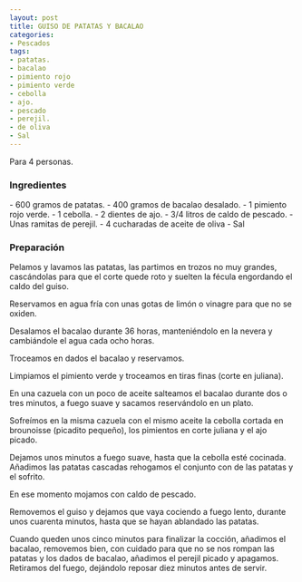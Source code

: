 ```yaml
---
layout: post
title: GUISO DE PATATAS Y BACALAO
categories:
- Pescados
tags:
- patatas.
- bacalao
- pimiento rojo 
- pimiento verde
- cebolla
- ajo.
- pescado
- perejil.
- de oliva
- Sal
---
```

Para 4 personas.

<h3>Ingredientes</h3>
- 600 gramos de patatas.
- 400 gramos de bacalao desalado.
- 1 pimiento rojo verde.
- 1 cebolla.
- 2 dientes de ajo.
- 3/4 litros de caldo de pescado.
- Unas ramitas de perejil.
- 4 cucharadas de aceite de oliva
- Sal

<h3>Preparación</h3>

Pelamos y lavamos las patatas, las partimos en trozos no muy grandes, cascándolas para que el corte quede roto y suelten la fécula engordando el caldo del guiso.

Reservamos en agua fría con unas gotas de limón o vinagre para que no se oxiden.

Desalamos el bacalao durante 36 horas, manteniéndolo en la nevera y cambiándole el agua cada ocho horas.

Troceamos en dados el bacalao y reservamos.

Limpiamos el pimiento verde y troceamos en tiras finas (corte en juliana).

En una cazuela con un poco de aceite salteamos el bacalao durante dos o tres minutos, a fuego suave y sacamos reservándolo en un plato.

Sofreímos en la misma cazuela con el mismo aceite la cebolla cortada en brounoisse (picadito pequeño), los pimientos en corte juliana y el ajo picado.

Dejamos unos minutos a fuego suave, hasta que la cebolla esté cocinada. Añadimos las patatas cascadas rehogamos el conjunto con de las patatas y el sofrito.

En ese momento mojamos con caldo de pescado.

Removemos el guiso y dejamos que vaya cociendo a fuego lento, durante unos cuarenta minutos, hasta que se hayan ablandado las patatas.

Cuando queden unos cinco minutos para finalizar la cocción, añadimos el bacalao, removemos bien, con cuidado para que no se nos rompan las patatas y los dados de bacalao, añadimos el perejil picado y apagamos. Retiramos del fuego, dejándolo reposar diez minutos antes de servir.